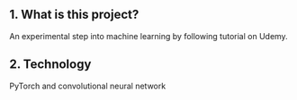 ## 1. What is this project?
An experimental step into machine learning by following tutorial on Udemy.

## 2. Technology
PyTorch and convolutional neural network
